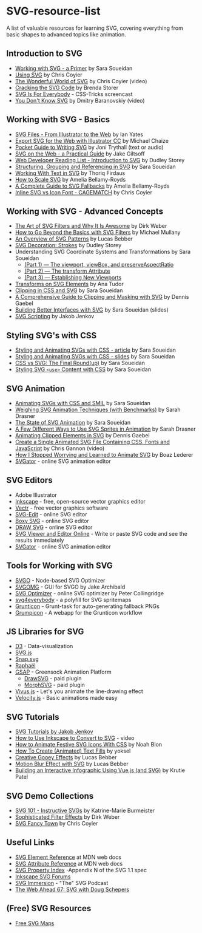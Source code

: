 # SVG-resource-list
A list of valuable resources for learning SVG, covering everything from basic shapes to advanced topics like animation.

## Introduction to SVG
* [Working with SVG - a Primer](http://slides.com/sarasoueidan/working-with-svg-a-primer#/) by Sara Soueidan
* [Using SVG](https://css-tricks.com/using-svg/) by Chris Coyier
* [The Wonderful World of SVG](https://www.youtube.com/watch?v=tsGa-gcckwY&feature=youtu.be&list=PLIw40AGus5WB6fieI8P_OpAz4u6lzFAr6) by Chris Coyier (video)
* [Cracking the SVG Code](http://brendastorer.com/presentations/2015-10-CSSDevConf-SVGs/#intro) by Brenda Storer
* [SVG Is For Everybody](https://www.youtube.com/watch?v=w83XRCkMtHQ&feature=youtu.be&list=PLIw40AGus5WB6fieI8P_OpAz4u6lzFAr6) - CSS-Tricks screencast
* [You Don't Know SVG](https://www.youtube.com/watch?v=SeLOt_BRAqc&feature=youtu.be&list=PLIw40AGus5WB6fieI8P_OpAz4u6lzFAr6) by Dmitry Baranovskiy (video)

## Working with SVG - Basics
* [SVG Files - From Illustrator to the Web](https://design.tutsplus.com/tutorials/svg-files-from-illustrator-to-the-web--vector-20899) by Ian Yates
* [Export SVG for the Web with Illustrator CC](http://creativedroplets.com/export-svg-for-the-web-with-illustrator-cc/) by Michael Chaize
* [Pocket Guide to Writing SVG](http://svgpocketguide.com/book/) by Joni Trythall (text or audio)
* [SVG on the Web - a Practical Guide](https://svgontheweb.com/) by Jake Giltsoff
* [Web Developer Reading List - Introduction to SVG](http://thenewcode.com/970/Web-Developer-Reading-List-Introduction-to-SVG) by Dudley Storey
* [Structuring, Grouping and Referencing in SVG](https://www.sarasoueidan.com/blog/structuring-grouping-referencing-in-svg/) by Sara Soueidan
* [Working With Text in SVG](https://www.hongkiat.com/blog/scalable-vector-graphics-text/) by Thoriq Firdaus
* [How to Scale SVG](https://css-tricks.com/scale-svg/) by Amelia Bellamy-Royds
* [A Complete Guide to SVG Fallbacks](https://css-tricks.com/a-complete-guide-to-svg-fallbacks/) by Amelia Bellamy-Royds
* [Inline SVG vs Icon Font - CAGEMATCH](https://css-tricks.com/icon-fonts-vs-svg/) by Chris Coyier

## Working with SVG - Advanced Concepts
* [The Art of SVG Filters and Why It Is Awesome](https://www.smashingmagazine.com/2015/05/why-the-svg-filter-is-awesome/) by Dirk Weber
* [How to Go Beyond the Basics with SVG Filters](https://www.creativebloq.com/netmag/how-go-beyond-basics-svg-filters-71412280) by Michael Mullany
* [An Overview of SVG Patterns](https://blogs.adobe.com/creativecloud/svg-patterns/) by Lucas Bebber
* [SVG Decoration: Strokes](http://thenewcode.com/358/SVG-Decoration-Strokes) by Dudley Storey
* Understanding SVG Coordinate Systems and Transformations by Sara Soueidan
  * [(Part 1) — The viewport, viewBox, and preserveAspectRatio](https://www.sarasoueidan.com/blog/svg-coordinate-systems/)
  * [(Part 2) — The transform Attribute](https://www.sarasoueidan.com/blog/svg-transformations/)
  * [(Part 3) — Establishing New Viewports](https://www.sarasoueidan.com/blog/nesting-svgs/)
* [Transforms on SVG Elements](https://css-tricks.com/transforms-on-svg-elements/) by Ana Tudor
* [Clipping in CSS and SVG](https://www.sarasoueidan.com/blog/css-svg-clipping/) by Sara Soueidan
* [A Comprehensive Guide to Clipping and Masking with SVG](https://webdesign.tutsplus.com/tutorials/a-comprehensive-guide-to-clipping-and-masking-in-svg--cms-30380) by Dennis Gaebel
* [Building Better Interfaces with SVG](http://slides.com/sarasoueidan/building-better-interfaces-with-svg#/) by Sara Soueidan (slides)
* [SVG Scripting](http://tutorials.jenkov.com/svg/scripting.html) by Jakob Jenkov

## Styling SVG's with CSS
* [Styling and Animating SVGs with CSS - article](https://www.smashingmagazine.com/2014/11/styling-and-animating-svgs-with-css/) by Sara Soueidan
* [Styling and Animating SVGs with CSS - slides](http://slides.com/sarasoueidan/styling-animating-svgs-with-css#/) by Sara Soueidan
* [CSS vs SVG: The Final Round(up)](https://theblog.adobe.com/css-vs-svg-the-final-roundup) by Sara Soueidan
* [Styling SVG `<use>` Content with CSS](https://tympanus.net/codrops/2015/07/16/styling-svg-use-content-css/) by Sara Soueidan

## SVG Animation
* [Animating SVGs with CSS and SMIL](http://slides.com/sarasoueidan/animating-svg-with-css-and-smil-full-version#/) by Sara Soueidan
* [Weighing SVG Animation Techniques (with Benchmarks)](https://css-tricks.com/weighing-svg-animation-techniques-benchmarks/) by Sarah Drasner
* [The State of SVG Animation](https://theblog.adobe.com/the-state-of-svg-animation) by Sara Soueidan
* [A Few Different Ways to Use SVG Sprites in Animation](https://www.smashingmagazine.com/2015/03/different-ways-to-use-svg-sprites-in-animation/) by Sarah Drasner
* [Animating Clipped Elements in SVG](https://www.smashingmagazine.com/2015/12/animating-clipped-elements-svg/) by Dennis Gaebel
* [Create a Single Animated SVG File Containing CSS, Fonts and JavaScript](https://www.youtube.com/watch?v=S6P_N2JWSrc&feature=youtu.be&list=PLIw40AGus5WB6fieI8P_OpAz4u6lzFAr6) by Chris Gannon (video)
* [How I Stopped Worrying and Learned to Animate SVG](https://medium.com/@aniboaz/animate-svg-4fa7dd00e860) by Boaz Lederer
* [SVGator](https://www.svgator.com/) - online SVG animation editor

## SVG Editors 
* Adobe Illustrator
* [Inkscape](https://inkscape.org/) - free, open-source vector graphics editor
* [Vectr](https://vectr.com/#) - free vector graphics software
* [SVG-Edit](http://www.clker.com/inc/svgedit/svg-editor.html) - online SVG editor
* [Boxy SVG](https://boxy-svg.com/) - online SVG editor
* [DRAW SVG](http://www.drawsvg.org/drawsvg.html) - online SVG editor
* [SVG Viewer and Editor Online](https://www.rapidtables.com/web/tools/svg-viewer-editor.html) - Write or paste SVG code and see the results immediately
* [SVGator](https://www.svgator.com/) - online SVG animation editor

## Tools for Working with SVG
* [SVGO](https://github.com/svg/svgo) - Node-based SVG Optimizer
* [SVGOMG](https://jakearchibald.github.io/svgomg/) - GUI for SVGO by Jake Archibald
* [SVG Optimizer](http://petercollingridge.appspot.com/svg-optimiser) - online SVG optimizer by Peter Collingridge
* [svg4everybody](https://github.com/jonathantneal/svg4everybody) - a polyfill for SVG spritemaps
* [Grunticon](http://www.grunticon.com/) - Grunt-task for auto-generating fallback PNGs
* [Grumpicon](http://www.grumpicon.com/) - A webapp for the Grunticon workflow

## JS Libraries for SVG
* [D3](https://d3js.org/) - Data-visualization
* [SVG.js](https://svgjs.com/docs/2.7/)
* [Snap.svg](http://snapsvg.io/)
* [Raphaël](http://raphaeljs.com/)
* [GSAP](https://greensock.com/gsap) - Greensock Animation Platform
  * [DrawSVG](https://greensock.com/drawSVG) - paid plugin
  * [MorphSVG](https://greensock.com/morphSVG) - paid plugin
* [Vivus.js](https://maxwellito.github.io/vivus/) - Let's you animate the line-drawing effect
* [Velocity.js](http://velocityjs.org/) - Basic animations made easy

## SVG Tutorials
* [SVG Tutorials by Jakob Jenkov](http://tutorials.jenkov.com/svg/index.html)
* [How to Use Inkscape to Convert to SVG](https://www.youtube.com/watch?v=1cZk08x_rAI&feature=youtu.be) - video
* [How to Animate Festive SVG Icons With CSS](https://webdesign.tutsplus.com/tutorials/how-to-animate-festive-svg-icons-with-css--webdesign-17658) by Noah Blon
* [How To Create (Animated) Text Fills](https://tympanus.net/codrops/2015/02/16/create-animated-text-fills/) by yoksel
* [Creative Gooey Effects](https://tympanus.net/codrops/2015/03/10/creative-gooey-effects/) by Lucas Bebber
* [Motion Blur Effect with SVG](https://tympanus.net/codrops/2015/04/08/motion-blur-effect-svg/) by Lucas Bebber
* [Building an Interactive Infographic Using Vue.js (and SVG)](https://www.smashingmagazine.com/2018/11/interactive-infographic-vue-js/) by Krutie Patel

## SVG Demo Collections
* [SVG 101 - Instructive SVGs](https://codepen.io/collection/AxKdex/) by Katrine-Marie Burmeister
* [Sophisticated Filter Effects](https://codepen.io/collection/ArxmyO/) by Dirk Weber
* [SVG Fancy Town](https://codepen.io/collection/svfAa/) by Chris Coyier

## Useful Links
* [SVG Element Reference](https://developer.mozilla.org/en-US/docs/Web/SVG/Element) at MDN web docs
* [SVG Attribute Reference](https://developer.mozilla.org/en-US/docs/Web/SVG/Attribute) at MDN web docs
* [SVG Property Index](https://www.w3.org/TR/SVG/propidx.html) -Appendix N of the SVG 1.1 spec
* [Inkscape SVG Forums](http://www.inkscapeforum.com/viewforum.php?f=16)
* [SVG Immersion](http://svgimmersion.com/) - "The" SVG Podcast
* [The Web Ahead 67: SVG with Doug Schepers](http://5by5.tv/webahead/67)

## (Free) SVG Resources
* [Free SVG Maps](https://www.amcharts.com/svg-maps/)


